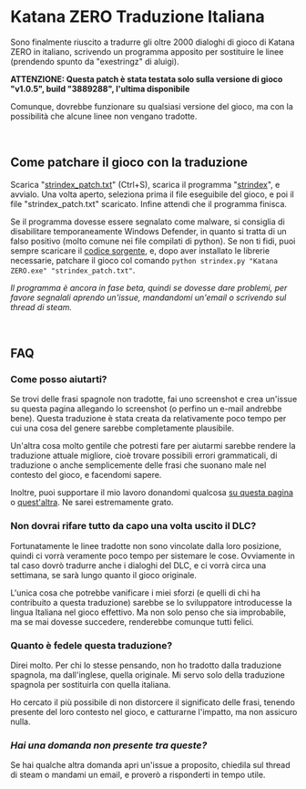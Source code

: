 # Katana ZERO Traduzione Italiana
Sono finalmente riuscito a tradurre gli oltre 2000 dialoghi di gioco di Katana ZERO in italiano, scrivendo un programma apposito per sostituire le linee (prendendo spunto da "exestringz" di aluigi).

**ATTENZIONE: Questa patch è stata testata solo sulla versione di gioco "v1.0.5", build "3889288", l'ultima disponibile**

Comunque, dovrebbe funzionare su qualsiasi versione del gioco, ma con la possibilità che alcune linee non vengano tradotte.

&nbsp;
## Come patchare il gioco con la traduzione
Scarica "[strindex_patch.txt](https://raw.githubusercontent.com/zWolfrost/Katana-ZERO-Traduzione-Italiana/main/strindex_patch.txt)" (Ctrl+S), scarica il programma "[strindex](https://github.com/zWolfrost/strindex/releases/latest)", e avvialo. Una volta aperto, seleziona prima il file eseguibile del gioco, e poi il file "strindex_patch.txt" scaricato. Infine attendi che il programma finisca.

Se il programma dovesse essere segnalato come malware, si consiglia di disabilitare temporaneamente Windows Defender, in quanto si tratta di un falso positivo (molto comune nei file compilati di python). Se non ti fidi, puoi sempre scaricare il [codice sorgente](https://github.com/zWolfrost/strindex), e, dopo aver installato le librerie necessarie, patchare il gioco col comando `python strindex.py "Katana ZERO.exe" "strindex_patch.txt"`.

*Il programma è ancora in fase beta, quindi se dovesse dare problemi, per favore segnalali aprendo un'issue, mandandomi un'email o scrivendo sul thread di steam.*

&nbsp;
## FAQ
### Come posso aiutarti?
Se trovi delle frasi spagnole non tradotte, fai uno screenshot e crea un'issue su questa pagina allegando lo screenshot (o perfino un e-mail andrebbe bene). Questa traduzione è stata creata da relativamente poco tempo per cui una cosa del genere sarebbe completamente plausibile.

Un'altra cosa molto gentile che potresti fare per aiutarmi sarebbe rendere la traduzione attuale migliore, cioè trovare possibili errori grammaticali, di traduzione o anche semplicemente delle frasi che suonano male nel contesto del gioco, e facendomi sapere.

Inoltre, puoi supportare il mio lavoro donandomi qualcosa [su questa pagina](https://paypal.me/zwolfrost) o [quest'altra](https://buymeacoffee.com/zwolfrost). Ne sarei estremamente grato.

### Non dovrai rifare tutto da capo una volta uscito il DLC?
Fortunatamente le linee tradotte non sono vincolate dalla loro posizione, quindi ci vorrà veramente poco tempo per sistemare le cose. Ovviamente in tal caso dovrò tradurre anche i dialoghi del DLC, e ci vorrà circa una settimana, se sarà lungo quanto il gioco originale.

L'unica cosa che potrebbe vanificare i miei sforzi (e quelli di chi ha contribuito a questa traduzione) sarebbe se lo sviluppatore introducesse la lingua Italiana nel gioco effettivo. Ma non solo penso che sia improbabile, ma se mai dovesse succedere, renderebbe comunque tutti felici.

### Quanto è fedele questa traduzione?
Direi molto. Per chi lo stesse pensando, non ho tradotto dalla traduzione spagnola, ma dall'inglese, quella originale. Mi servo solo della traduzione spagnola per sostituirla con quella italiana.

Ho cercato il più possibile di non distorcere il significato delle frasi, tenendo presente del loro contesto nel gioco, e catturarne l'impatto, ma non assicuro nulla.

### *Hai una domanda non presente tra queste?*
Se hai qualche altra domanda apri un'issue a proposito, chiedila sul thread di steam o mandami un email, e proverò a risponderti in tempo utile.
